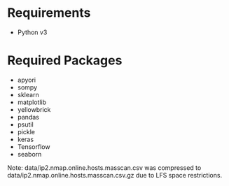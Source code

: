# Requirements
* Python v3

# Required Packages
* apyori
* sompy
* sklearn
* matplotlib
* yellowbrick
* pandas
* psutil
* pickle
* keras
* Tensorflow
* seaborn

Note: data/ip2.nmap.online.hosts.masscan.csv was compressed to data/ip2.nmap.online.hosts.masscan.csv.gz due to LFS space restrictions.